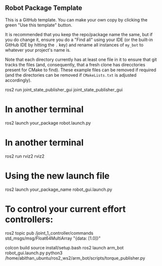 ## Robot Package Template

This is a GitHub template. You can make your own copy by clicking the green "Use this template" button.

It is recommended that you keep the repo/package name the same, but if you do change it, ensure you do a "Find all" using your IDE (or the built-in GitHub IDE by hitting the `.` key) and rename all instances of `my_bot` to whatever your project's name is.

Note that each directory currently has at least one file in it to ensure that git tracks the files (and, consequently, that a fresh clone has direcctories present for CMake to find). These example files can be removed if required (and the directories can be removed if `CMakeLists.txt` is adjusted accordingly).



ros2 run joint_state_publisher_gui joint_state_publisher_gui
# In another terminal
ros2 launch your_package robot.launch.py
# In another terminal  
ros2 run rviz2 rviz2


# Using the new launch file
ros2 launch your_package_name robot_gui.launch.py


# To control your current effort controllers:
ros2 topic pub /joint_1_controller/commands std_msgs/msg/Float64MultiArray "{data: [1.0]}"


colcon build
source install/setup.bash
ros2 launch arm_bot robot_gui.launch.py
python3 /home/abithan_ubuntu/ros2_ws2/arm_bot/scripts/torque_publisher.py
